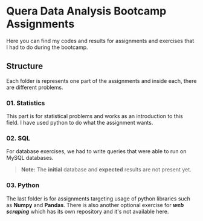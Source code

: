 # Quera Data Analysis Bootcamp Assignments

Here you can find my codes and results for assignments and exercises that I had to do during the bootcamp.

## Structure

Each folder is represents one part of the assignments and inside each, there are different problems.

### 01. Statistics

This part is for statistical problems and works as an introduction to this field. I have used python to do what the assignment wants.

### 02. SQL

For database exercises, we had to write queries that were able to run on MySQL databases.
> **Note:** The **initial** database and **expected** results are not present yet.

### 03. Python

The last folder is for assignments targeting usage of python libraries such as **Numpy** and **Pandas**.
There is also another optional exercise for ***web scraping*** which has its own repository and it's not available here.
